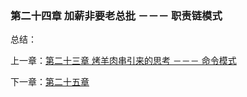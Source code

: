 ### 第二十四章 加薪非要老总批 －－－ 职责链模式

总结：


上一章：[第二十三章 烤羊肉串引来的思考 －－－ 命令模式](https://github.com/flyingalex/design-patterns-by-php/blob/master/files/chapter23.md)

下一章：[第二十五章 ](https://github.com/flyingalex/design-patterns-by-php/blob/master/files/chapter25.md) 